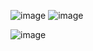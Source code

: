 ![image](https://github.com/user-attachments/assets/aa85fbc2-1132-4939-b5ce-cf0b288607bd)
![image](https://github.com/user-attachments/assets/cbeae66a-5511-4033-9251-ac8f378d243e)



![image](https://github.com/user-attachments/assets/faef3878-9f8e-4cec-a7dd-a46b2a0e9c96)
